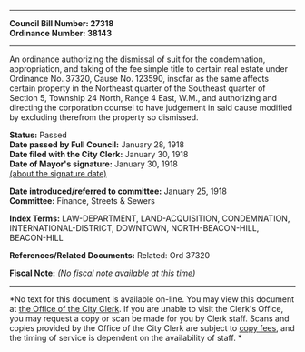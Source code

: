 * * * * *  
  
**Council Bill Number: [](#h0)[](#h2)27318**   
**Ordinance Number: 38143**  
  
* * * * *  
  
An ordinance authorizing the dismissal of suit for the condemnation, appropriation, and taking of the fee simple title to certain real estate under Ordinance No. 37320, Cause No. 123590, insofar as the same affects certain property in the Northeast quarter of the Southeast quarter of Section 5, Township 24 North, Range 4 East, W.M., and authorizing and directing the corporation counsel to have judgement in said cause modified by excluding therefrom the property so dismissed.  
  
**Status:** Passed   
**Date passed by Full Council:** January 28, 1918   
**Date filed with the City Clerk:** January 30, 1918   
**Date of Mayor's signature:** January 30, 1918   
[(about the signature date)](/~public/approvaldate.htm)   
  
  
**Date introduced/referred to committee:** January 25, 1918   
**Committee:** Finance, Streets & Sewers   
  
**Index Terms:** LAW-DEPARTMENT, LAND-ACQUISITION, CONDEMNATION, INTERNATIONAL-DISTRICT, DOWNTOWN, NORTH-BEACON-HILL, BEACON-HILL  
  
**References/Related Documents:** Related: Ord 37320  
  
**Fiscal Note:** *(No fiscal note available at this time)*  
  
* * * * *  
  
*No text for this document is available on-line. You may view this document at [the Office of the City Clerk](http://www.seattle.gov/leg/clerk/contactUs.htm). If you are unable to visit the Clerk's Office, you may request a copy or scan be made for you by Clerk staff. Scans and copies provided by the Office of the City Clerk are subject to [copy fees](http://clerk.seattle.gov/~public/clerkfees.htm), and the timing of service is dependent on the availability of staff. *  
  
  
